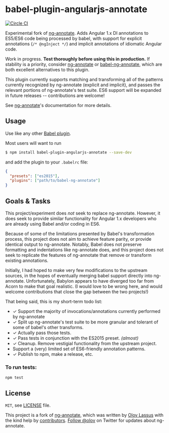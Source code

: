 # babel-plugin-angularjs-annotate

[![Circle CI](https://circleci.com/gh/schmod/babel-plugin-angularjs-annotate.svg?style=svg)](https://circleci.com/gh/schmod/bablel-plugin-angularjs-annotate)

Experimental fork of [ng-annotate](https://github.com/olov/ng-annotate).  Adds Angular 1.x DI annotations to ES5/ES6 code being processed by babel, with support for explicit annotations (`/* @ngInject */`) and implicit annotations of idiomatic Angular code.

Work in progress.  **Test thoroughly before using this in production.**  If stability is a priority, consider [ng-annotate](https://github.com/olov/ng-annotate)
or [babel-ng-annotate](https://github.com/mchmielarski/babel-plugin-ng-annotate), which are both excellent alternatives to this plugin.

This plugin currently supports matching and transforming all of the patterns currently recognized by ng-annotate (explicit and implicit), and passes the relevant portions of ng-annotate's test suite.  ES6 support will be expanded in future releases -- contributions are welcome!

See [ng-annotate](https://github.com/olov/ng-annotate)'s documentation for more details. 

## Usage

Use like any other [Babel plugin](https://babeljs.io/docs/plugins/).  

Most users will want to run 

```sh
$ npm install babel-plugin-angularjs-annotate --save-dev
```

and add the plugin to your `.babelrc` file:

```json
{
  "presets": ["es2015"],
  "plugins": ["path/to/babel-ng-annotate"]
}
```

## Goals & Tasks

This project/experiment does _not_ seek to replace ng-annotate.  However, it does seek to provide similar 
functionality for Angular 1.x developers who are already using Babel and/or coding in ES6.

Because of some of the limitations presented by Babel's transformation process, this project does not aim to 
achieve feature parity, or provide identical output to ng-annotate. Notably, Babel does not preserve formatting
and indentations like ng-annotate does, and this project does not seek to replicate the features of ng-annotate that remove or transform existing annotations.

Initially, I had hoped to make very few modifications to the upstream sources, in the hopes of eventually
merging babel support directly into ng-annotate.  Unfortunately, Babylon appears to have diverged too 
far from Acorn to make that goal realistic.  (I would love to be wrong here, and would welcome contributions that close the gap between the two projects!)

That being said, this is my short-term todo list:

* ✓ Support the majority of invocations/annotations currently performed by ng-annotate
* ✓ Split up ng-annotate's test suite to be more granular and tolerant of some of babel's other transforms.
* ✓ Actually pass those tests.
* ✓ Pass tests in conjunction with the ES2015 preset. _(almost)_
* ✓ Cleanup.  Remove vestigial functionality from the upstream project.
* Support a (very) limited set of ES6-friendly annotation patterns.  
* ✓ Publish to npm, make a release, etc.

### To run tests:

```
npm test
```


## License
`MIT`, see [LICENSE](LICENSE) file.

This project is a fork of [ng-annotate](https://github.com/olov/ng-annotate), which  was written by [Olov Lassus](https://github.com/olov) with the kind help by
[contributors](https://github.com/olov/ng-annotate/graphs/contributors).
[Follow @olov](https://twitter.com/olov) on Twitter for updates about ng-annotate.
